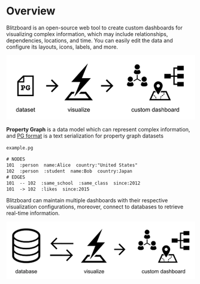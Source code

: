 # Overview

Blitzboard is an open-source web tool to create custom dashboards for visualizing complex information, which may include relationships, dependencies, locations, and time. You can easily edit the data and configure its layouts, icons, labels, and more.&#x20;

![](.gitbook/assets/images.png)

**Property Graph** is a data model which can represent complex information, and [PG format](https://pg-format.readthedocs.io/en/0.3/contents/pg-format.html) is a text serialization for property graph datasets&#x20;

`example.pg`

```
# NODES
101  :person  name:Alice  country:"United States"
102  :person  :student  name:Bob  country:Japan
# EDGES
101  -- 102  :same_school  :same_class  since:2012
101  -> 102  :likes  since:2015
```

Blitzboard can maintain multiple dashboards with their respective visualization configurations, moreover, connect to databases to retrieve real-time information.

![](<.gitbook/assets/Screen Shot 2022-02-26 at 15.55.49.png>)
